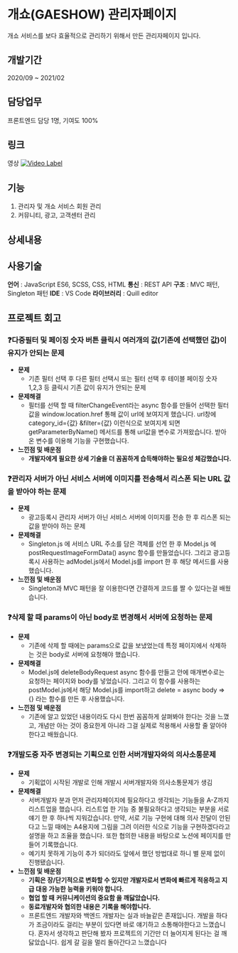# 개쇼(GAESHOW) 관리자페이지
개쇼 서비스를 보다 효율적으로 관리하기 위해서 만든 관리자페이지 입니다.


## 개발기간
2020/09 ~ 2021/02

## 담당업무
프론트엔드 담당 1명, 기여도 100%

## 링크
영상 
[![Video Label](http://img.youtube.com/vi/VWmlm0Hd1RE/0.jpg)](https://youtu.be/VWmlm0Hd1RE)

## 기능
1. 관리자 및 개쇼 서비스 회원 관리
2. 커뮤니티, 광고, 고객센터 관리

## 상세내용


## 사용기술
**언어** : JavaScript ES6, SCSS, CSS, HTML
**통신** : REST API 
**구조** : MVC 패턴, Singleton 패턴
**IDE** : VS Code
**라이브러리** : Quill editor

## 프로젝트 회고
### ❓다중필터 및 페이징 숫자 버튼 클릭시 여러개의 값(기존에 선택했던 값)이 유지가 안되는 문제

- **문제**
    - 기존 필터 선택 후 다른 필터 선택시 또는 필터 선택 후 테이블 페이징 숫자 1,2,3 등 클릭시 기존 값이 유지가 안되는 문제
- **문제해결**
    - 필터를 선택 할 때 filterChangeEvent라는 async 함수를 만들어 선택한 필터 값을 window.location.href 통해 값이 url에 보여지게 했습니다.  url창에  category_id={값} &filter={값} 이런식으로 보여지게 되면  getParameterByName() 메서드를 통해 url값을 변수로 가져왔습니다.  받아온 변수를 이용해 기능을 구현했습니다.
- **느낀점 및 배운점**
    - **개발자에게 필요한 상세 기술을 더 꼼꼼하게 습득해야하는 필요성 체감했습니다.**

### ❓관리자 서버가 아닌 서비스 서버에 이미지를 전송해서 리스폰 되는 URL 값을 받아야 하는 문제

- **문제**
    - 광고등록시 관리자 서버가 아닌 서비스 서버에 이미지를 전송 한 후 리스폰 되는 값을 받아야 하는 문제
- **문제해결**
    - Singleton.js 에 서비스 URL 주소를 담은 객체를 선언 한 후 Model.js 에 postRequestImageFormData() async 함수를 만들었습니다. 그리고 광고등록시 사용하는 adModel.js에서 Model.js를 import 한 후 해당 메서드를 사용했습니다.
- **느낀점 및 배운점**
    - Singleton과 MVC 패턴을 잘 이용한다면 간결하게 코드를 짤 수 있다는걸 배웠습니다.

### ❓삭제 할 때 params이 아닌 body로 변경해서 서버에 요청하는 문제

- **문제**
    - 기존에 삭제 할 때에는 params으로 값을 보냈었는데 특정 페이지에서 삭제하는 것은 body로 서버에 요청해야 했습니다.
- **문제해결**
    - Model.js에 deleteBodyRequest async 함수를 만들고 안에 매개변수로는 요청하는 페이지와 body를 넣었습니다.  그리고 이 함수를 사용하는 postModel.js에서 해당 Model.js를 import하고 delete = async body ⇒ {} 라는 함수를 만든 후 사용했습니다.
- **느낀점 및 배운점**
    - 기존에 알고 있었던 내용이라도 다시 한번 꼼꼼하게 살펴봐야 한다는 것을 느꼈고, 개념만 아는 것이 중요한게 아니라 그걸 실제로 적용해서 사용할 줄 알아야 한다고 배웠습니다.

### ❓개발도중 자주 변경되는 기획으로 인한 서버개발자와의 의사소통문제

- **문제**
    - 기획없이 시작된 개발로 인해 개발시 서버개발자와 의사소통문제가 생김
- **문제해결**
    - 서버개발자 분과 먼저 관리자페이지에 필요하다고 생각되는 기능들을 A-Z까지 리스트업을 했습니다. 리스트업 한 기능 중 불필요하다고 생각되는 부분을 서로 얘기 한 후 하나씩 지워갔습니다. 만약, 서로 기능 구현에 대해 의사 전달이 안된다고 느낄 때에는 A4용지에 그림을 그려 이러한 식으로 기능을 구현하겠다라고 설명을 하고 조율을 했습니다. 또한 협의한 내용을 바탕으로 노션에 페이지를 만들어 기록했습니다.
    - 예기치 못하게 기능이 추가 되더라도 앞에서 했던 방법대로 하니 별 문제 없이 진행됐습니다.
- **느낀점 및 배운점**
    - **기획은 장/단기적으로 변화할 수 있지만 개발자로서 변화에 빠르게 적응하고 지급 대응 가능한 능력을 키워야 합니다.**
    - **협업 할 때** **커뮤니케이션의 중요함 을 깨닳았습니다.**
    - **동료개발자와 협의한 내용은 기록을 해야합니다.**
    - 프론트엔드 개발자와 백엔드 개발자는 실과 바늘같은 존재입니다. 개발을 하다가 조금이라도 걸리는 부분이 있다면 바로 얘기하고 소통해야한다고 느꼈습니다. 혼자서 생각하고 판단해 봤자 프로젝트의 기간만 더 늘어지게 된다는 걸 깨닳았습니다. 쉽게 갈 길을 멀리 돌아간다고 느꼈습니다
